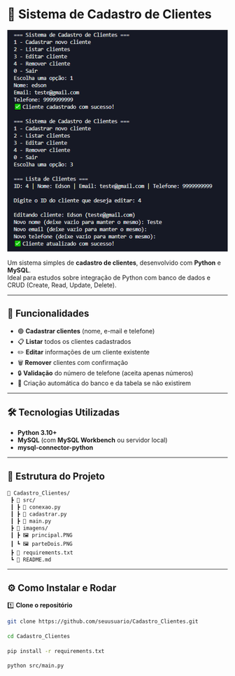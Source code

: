 # 🧾 Sistema de Cadastro de Clientes

![Tela do Sistema](img/principal.PNG)


Um sistema simples de **cadastro de clientes**, desenvolvido com **Python** e **MySQL**.  
Ideal para estudos sobre integração de Python com banco de dados e CRUD (Create, Read, Update, Delete).

---

## 🚀 Funcionalidades

- 🟢 **Cadastrar clientes** (nome, e-mail e telefone)
- 📋 **Listar** todos os clientes cadastrados
- ✏️ **Editar** informações de um cliente existente
- 🗑️ **Remover** clientes com confirmação
- 🔒 **Validação** do número de telefone (aceita apenas números)
- 💾 Criação automática do banco e da tabela se não existirem

---

## 🛠️ Tecnologias Utilizadas

- **Python 3.10+**
- **MySQL** (com **MySQL Workbench** ou servidor local)
- **mysql-connector-python**

---

## 📂 Estrutura do Projeto
```
📁 Cadastro_Clientes/
 ┣ 📂 src/
 ┃ ┣ 📜 conexao.py
 ┃ ┣ 📜 cadastrar.py
 ┃ ┣ 📜 main.py
 ┣ 📂 imagens/
 ┃ ┣ 🖼️ principal.PNG
 ┃ ┗ 🖼️ parteDois.PNG
 ┣ 📜 requirements.txt
 ┗ 📜 README.md
 ```


---

## ⚙️ Como Instalar e Rodar

1️⃣ **Clone o repositório**
```bash
git clone https://github.com/seuusuario/Cadastro_Clientes.git

cd Cadastro_Clientes

pip install -r requirements.txt

python src/main.py


